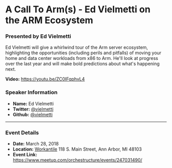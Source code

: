 # A Call To Arm(s) - Ed Vielmetti on the ARM Ecosystem
### Presented by Ed Vielmetti

Ed Vielmetti will give a whirlwind tour of the Arm server ecosystem, highlighting the opportunities (including perils and pitfalls) of moving your home and data center workloads from x86 to Arm. He'll look at progress over the last year and will make bold predictions about what's happening next.


**Video:**
https://youtu.be/ZC0IFqphvL4

### Speaker Information

* **Name:** Ed Vielmetti
* **Twitter:** [@vielmetti](https://twitter.com/vielmetti)
* **Github:** [@vielmetti](https://github.com/vielmetti)

---

### Event Details

* **Date:** March 28, 2018
* **Location:** [Workantile](http://workantile.com/) 118 S. Main Street, Ann Arbor, MI 48103
* **Event Link:** https://www.meetup.com/orchestructure/events/247031490/
